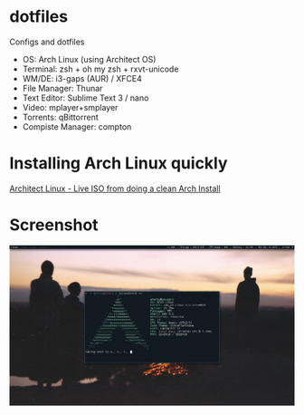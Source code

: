 # dotfiles

Configs and dotfiles

- OS: Arch Linux (using Architect OS)
- Terminal: zsh + oh my zsh + rxvt-unicode
- WM/DE: i3-gaps (AUR) / XFCE4
- File Manager: Thunar
- Text Editor: Sublime Text 3 / nano
- Video: mplayer+smplayer
- Torrents: qBittorrent
- Compiste Manager: compton

# Installing Arch Linux quickly

[Architect Linux - Live ISO from doing a clean Arch Install](http://sourceforge.net/projects/architect-linux/)

# Screenshot

![screenshot](screenFetch-2015-12-14_14-17-32.png)
